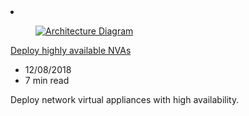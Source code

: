 <!-- This file is automatically generated by build/architectures/build_index.py. Any updates will be lost. -->

<!-- markdownlint-disable MD033 -->

<li class="grid-item item-column" data-categories="Networking Management and Governance ">
<article class="card">
    <div class="card-header has-margin-bottom-none" aria-hidden="true">
        <figure class="image diagram has-height-175 has-overflow-hidden level">
            <a href="/azure/architecture/reference-architectures/dmz/nva-ha"><img src="/azure/architecture/browse/thumbs/nva-ha.png" class="diagram" alt="Architecture Diagram" data-linktype="relative-path"></a>
        </figure>
    </div>
    <div class="card-content">
        <a class="card-content-title has-margin-top-none" href="/azure/architecture/reference-architectures/dmz/nva-ha">
            <p>Deploy highly available NVAs</p>
        </a>
        <ul class="card-content-metadata">
            <li>12/08/2018</li>
            <li>7 min read</li>
        </ul>
        <p class="card-content-description">Deploy network virtual appliances with high availability.</p>
        <div class="bottom-to-top-fade is-hidden-mobile"></div>
    </div>
</article>
</li>
